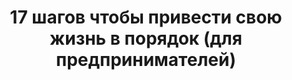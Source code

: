 ---
layout: landing 
title: 17 шагов чтобы привести свою жизнь в порядок (для предпринимателей) 
permalink: /17-steps-to-forbes/
sections:
  - class: text-simple
    style: "background-image: url(/data/media/prorealnost/Commandos-1.jpg); background-size: cover;"
    text: |
      <span style="color: white;">17 шагов, чтобы привести свою жизнь в порядок</span>
      ===
      
      #<span style="color: white;"><span class="text-danger">***План</span> конкретных действий для <span class="text-danger">улучшения личных результатов</span> за короткий срок***</span>
      
      <big><span style="color: white;"><span class="text-danger">***План</span> конкретных действий для <span class="text-danger">улучшения личных результатов</span> за короткий срок***</span></big>
      
      
      <span style="color: white;">За много лет мы выяснили определенные работающие правила, придерживаясь которых ты однозначно обречен на успех</span>
      
      <span style="color: white;">**Для кого: **для успешных бизнесменов, для тех, кто собирается войти в список Forbes</span>
      
      
      <span style="color: white;">**Что ты получишь:**</span>  
      
      <span style="color: white;"><i class="glyphicon glyphicon-ok"></i> мощно ускоришься</span>  
      <span style="color: white;"><i class="glyphicon glyphicon-ok"></i> научишься быстро выяснять, почему у тебя не получается</span>  
      <span style="color: white;"><i class="glyphicon glyphicon-ok"></i> добьешься больших результатов</span>  
      <span style="color: white;"><i class="glyphicon glyphicon-ok"></i> значительно повысишь свою эффективность</span>
      
      <a href="http://prorealnost.com/shot/58" class="btn btn-success">**Скачать инструкцию**</a>
      
      <small><a href="http://prorealnost.com/page/privacy" target="_blank">Политика конфиденциальности</a></small>
      
  - 
    class: content-section-a
    title: Автор инструкции
    image: nickvorobiov.jpg
    text: |
      **Николай Воробьев**
      
      Ведущий тренер компании ПроРеальность
      
      Специалист по созданию прорывных результатов

      Автор 4 книг и 15 тренингов об отношениях, мотивации, уверенности, бизнесе, продажах и личной эффективности.

      Провёл тренинги более чем в 20 городах России и Европы

      Ведущий и тренер в 4 телевизионных и радио шоу об отношениях и личной эффективности

      Владелец 4 компаний

      Тренер и коуч с 13-летним опытом

      В настоящее время проводит тренинги личной эффективности и персональный коучинг, готовит тренеров.
      
      <a href="http://prorealnost.com/shot/58" class="btn btn-success">**Скачать инструкцию**</a>
      
      <small><a href="http://prorealnost.com/page/privacy" target="_blank">Политика конфиденциальности</a></small>
---